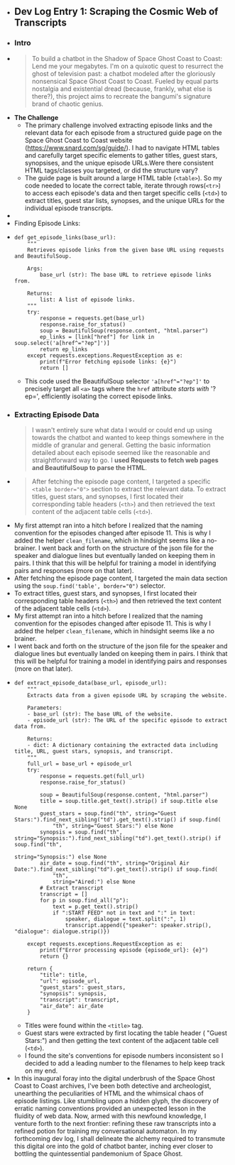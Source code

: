 - ## Dev Log Entry 1: Scraping the Cosmic Web of Transcripts
- ### Intro
-
  > To build a chatbot in the Shadow of Space Ghost Coast to Coast: Lend me your megabytes. I'm on a quixotic quest to resurrect the ghost of television past: a chatbot modeled after the gloriously nonsensical Space Ghost Coast to Coast. Fueled by equal parts nostalgia and existential dread (because, frankly, what else is there?), this project aims to recreate the bangumi's signature brand of chaotic genius.  
- **The Challenge**
	- The primary challenge involved extracting episode links and the relevant data for each episode from a structured guide page on the Space Ghost Coast to Coast website (https://www.snard.com/sg/guide/). I had to navigate HTML tables and carefully target specific elements to gather titles, guest stars, synopsises, and the unique episode URLs.Were there consistent HTML tags/classes you targeted, or did the structure vary?
	- The guide page is built around a large HTML table (`<table>`). So my code needed to locate the correct table, iterate through rows(`<tr>`) to access each episode's data and then target specific cells (`<td>`) to extract titles, guest star lists, synopses, and the unique URLs for the individual episode transcripts.
-
- Finding Episode Links:
-
  ```
  def get_episode_links(base_url):
      """
      Retrieves episode links from the given base URL using requests and BeautifulSoup.
  
      Args:
          base_url (str): The base URL to retrieve episode links from.
  
      Returns:
          list: A list of episode links.
      """
      try:
          response = requests.get(base_url)
          response.raise_for_status()
          soup = BeautifulSoup(response.content, "html.parser")
          ep_links = [link["href"] for link in soup.select('a[href^="?ep"]')]
          return ep_links
      except requests.exceptions.RequestException as e:
          print(f"Error fetching episode links: {e}")
          return []
  ```
	- This code used the BeautifulSoup selector `'a[href^="?ep"]'` to precisely target all `<a>` tags where the `href` attribute *starts with* '?ep=', efficiently isolating the correct episode links.
- ### Extracting Episode Data
  > I wasn't entirely sure what data I would or could end up using towards the chatbot and wanted to keep things somewhere in the middle of granular and general. Getting the basic information detailed about each episode seemed like the reasonable and straightforward way to go. I **used Requests to fetch web pages and BeautifulSoup to parse the HTML**.  
-
  > After fetching the episode page content, I targeted a specific `<table border="0">` section to extract the relevant data. To extract titles, guest stars, and synopses, I first located their corresponding table headers (`<th>`) and then retrieved the text content of the adjacent table cells (`<td>`).  
- My first attempt ran into a hitch before I realized that the naming convention for the episodes changed after episode 11. This is why I added the helper `clean_filename`, which in hindsight seems like a no-brainer. I went back and forth on the structure of the json file for the speaker and dialogue lines but eventually landed on keeping them in pairs. I think that this will be helpful for training a model in identifying pairs and responses (more on that later).
- After fetching the episode page content, I targeted the main data section using the `soup.find('table', border="0")` selector.
- To extract titles, guest stars, and synopses, I first located their corresponding table headers (`<th>`) and then retrieved the text content of the adjacent table cells (`<td>`).
- My first attempt ran into a hitch before I realized that the naming convention for the episodes changed after episode 11. This is why I added the helper `clean_filename`, which in hindsight seems like a no brainer.
- I went back and forth on the structure of the json file for the speaker and dialogue lines but eventually landed on keeping them in pairs. I think that this will be helpful for training a model in identifying pairs and responses (more on that later).
-
  ```
  def extract_episode_data(base_url, episode_url):
      """
      Extracts data from a given episode URL by scraping the website.
  
      Parameters:
      - base_url (str): The base URL of the website.
      - episode_url (str): The URL of the specific episode to extract data from.
  
      Returns:
      - dict: A dictionary containing the extracted data including title, URL, guest stars, synopsis, and transcript.
      """
      full_url = base_url + episode_url
      try:
          response = requests.get(full_url)
          response.raise_for_status()
  
          soup = BeautifulSoup(response.content, "html.parser")
          title = soup.title.get_text().strip() if soup.title else None
          guest_stars = soup.find("th", string="Guest Stars:").find_next_sibling("td").get_text().strip() if soup.find(
              "th", string="Guest Stars:") else None
          synopsis = soup.find("th", string="Synopsis:").find_next_sibling("td").get_text().strip() if soup.find("th",
                                                                                                                 string="Synopsis:") else None
          air_date = soup.find("th", string="Original Air Date:").find_next_sibling("td").get_text().strip() if soup.find(
              "th",
              string="Aired:") else None
          # Extract transcript
          transcript = []
          for p in soup.find_all("p"):
              text = p.get_text().strip()
              if ":START FEED" not in text and ":" in text:
                  speaker, dialogue = text.split(":", 1)
                  transcript.append({"speaker": speaker.strip(), "dialogue": dialogue.strip()})
  
      except requests.exceptions.RequestException as e:
          print(f"Error processing episode {episode_url}: {e}")
          return {}
  
      return {
          "title": title,
          "url": episode_url,
          "guest_stars": guest_stars,
          "synopsis": synopsis,
          "transcript": transcript,
          "air_date": air_date
      }
  ```
	- Titles were found within the `<title>` tag.
	- Guest stars were extracted by first locating the table header ( "<th>Guest Stars:</th>") and then getting the text content of the adjacent table cell (`<td>`).
	- I found the site's conventions for episode numbers inconsistent so I decided to add a leading number to the filenames to help keep track on my end.
- In this inaugural foray into the digital underbrush of the Space Ghost Coast to Coast archives, I've been both detective and archeologist, unearthing the peculiarities of HTML and the whimsical chaos of episode listings. Like stumbling upon a hidden glyph, the discovery of erratic naming conventions provided an unexpected lesson in the fluidity of web data. Now, armed with this newfound knowledge, I venture forth to the next frontier: refining these raw transcripts into a refined potion for training my conversational automaton. In my forthcoming dev log, I shall delineate the alchemy required to transmute this digital ore into the gold of chatbot banter, inching ever closer to bottling the quintessential pandemonium of Space Ghost.
